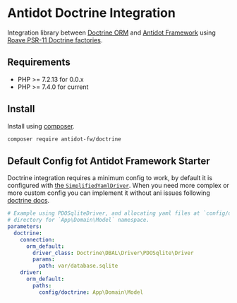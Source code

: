 # Antidot Doctrine Integration

Integration library between [Doctrine ORM](https://www.doctrine-project.org/projects/doctrine-orm/en/2.7/index.html) and 
[Antidot Framework](https://antidotfw.io/#/framework/getting-started) using [Roave PSR-11 Doctrine factories](https://github.com/Roave/psr-container-doctrine).

## Requirements

* PHP >= 7.2.13 for 0.0.x
* PHP >= 7.4.0 for current

## Install

Install using [composer]().

```bash
composer require antidot-fw/doctrine
```

## Default Config fot Antidot Framework Starter

Doctrine integration requires a minimum config to work, by default it is configured with [the `SimplifiedYamlDriver`](https://www.doctrine-project.org/projects/doctrine-orm/en/2.7/reference/yaml-mapping.html#simplified-yaml-driver). 
When you need more complex or more custom config you can implement it without ani issues following [doctrine docs](https://www.doctrine-project.org/projects/doctrine-orm/en/2.7/index.html).

```yaml
# Example using PDOSqliteDriver, and allocating yaml files at `config/doctrine` 
# directory for `App\Domain\Model` namespace.
parameters:
  doctrine:
    connection:
      orm_default:
        driver_class: Doctrine\DBAL\Driver\PDOSqlite\Driver
        params:
          path: var/database.sqlite
    driver:
      orm_default:
        paths:
          config/doctrine: App\Domain\Model
```


